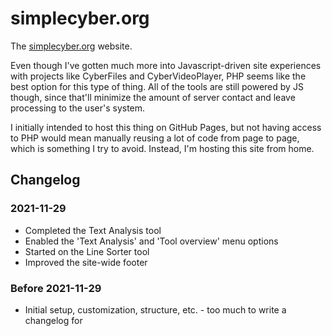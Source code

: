 
# simplecyber.org
The [simplecyber.org](https://simplecyber.org) website.

Even though I've gotten much more into Javascript-driven site experiences with projects like CyberFiles and CyberVideoPlayer, PHP seems like the best option for this type of thing. All of the tools are still powered by JS though, since that'll minimize the amount of server contact and leave processing to the user's system.

I initially intended to host this thing on GitHub Pages, but not having access to PHP would mean manually reusing a lot of code from page to page, which is something I try to avoid. Instead, I'm hosting this site from home.

## Changelog

### 2021-11-29
* Completed the Text Analysis tool
* Enabled the 'Text Analysis' and 'Tool overview' menu options
* Started on the Line Sorter tool
* Improved the site-wide footer

### Before 2021-11-29
* Initial setup, customization, structure, etc. - too much to write a changelog for
